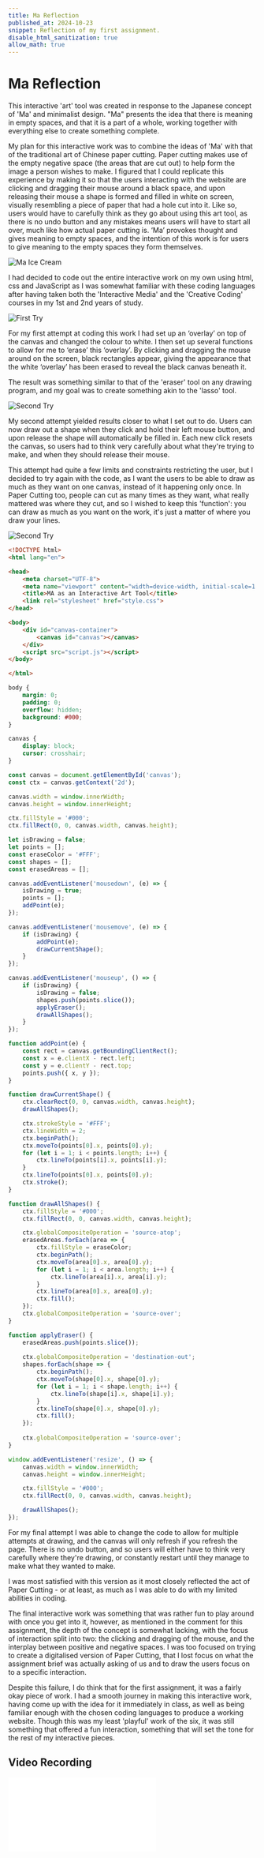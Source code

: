 ```yaml
---
title: Ma Reflection
published_at: 2024-10-23
snippet: Reflection of my first assignment.
disable_html_sanitization: true
allow_math: true
---
```


# Ma Reflection
This interactive 'art' tool was created in response to the Japanese concept of 'Ma' and minimalist design. "Ma" presents the idea that there is meaning in empty spaces, and that it is a part of a whole, working together with everything else to create something complete.

My plan for this interactive work was to combine the ideas of 'Ma' with that of the traditional art of Chinese paper cutting. Paper cutting makes use of the empty negative space (the areas that are cut out) to help form the image a person wishes to make. I figured that I could replicate this experience by making it so that the users interacting with the website are clicking and dragging their mouse around a black space, and upon releasing their mouse a shape is formed and filled in white on screen, visually resembling a piece of paper that had a hole cut into it. Like so, users would have to carefully think as they go about using this art tool, as there is no undo button and any mistakes means users will have to start all over, much like how actual paper cutting is. ‘Ma’ provokes thought and gives meaning to empty spaces, and the intention of this work is for users to give meaning to the empty spaces they form themselves.

![Ma Ice Cream](/static/assignment1/ma.png)

I had decided to code out the entire interactive work on my own using html, css and JavaScript as I was somewhat familiar with these coding languages after having taken both the 'Interactive Media' and the 'Creative Coding' courses in my 1st and 2nd years of study. 

![First Try](/static/assignment1/ma1.png)

For my first attempt at coding this work I had set up an ‘overlay’ on top of the canvas and changed the colour to white. I then set up several functions to allow for me to ‘erase’ this ‘overlay’. By clicking and dragging the mouse around on the screen, black rectangles appear, giving the appearance that the white ‘overlay’ has been erased to reveal the black canvas beneath it.

The result was something similar to that of the 'eraser' tool on any drawing program, and my goal was to create something akin to the 'lasso' tool. 

![Second Try](/static/assignment1/ma2.png)

My second attempt yielded results closer to what I set out to do. Users can now draw out a shape when they click and hold their left mouse button, and upon release the shape will automatically be filled in. Each new click resets the canvas, so users had to think very carefully about what they're trying to make, and when they should release their mouse.

This attempt had quite a few limits and constraints restricting the user, but I decided to try again with the code, as I want the users to be able to draw as much as they want on one canvas, instead of it happening only once. In Paper Cutting too, people can cut as many times as they want, what really mattered was where they cut, and so I wished to keep this 'function': you can draw as much as you want on the work, it's just a matter of where you draw your lines.

![Second Try](/static/assignment1/ma3.png)

```html
<!DOCTYPE html>
<html lang="en">

<head>
    <meta charset="UTF-8">
    <meta name="viewport" content="width=device-width, initial-scale=1.0">
    <title>MA as an Interactive Art Tool</title>
    <link rel="stylesheet" href="style.css">
</head>

<body>
    <div id="canvas-container">
        <canvas id="canvas"></canvas>
    </div>
    <script src="script.js"></script>
</body>

</html>
```
```css
body {
    margin: 0;
    padding: 0;
    overflow: hidden;
    background: #000;
}

canvas {
    display: block;
    cursor: crosshair;
}
```
```javascript
const canvas = document.getElementById('canvas');
const ctx = canvas.getContext('2d');

canvas.width = window.innerWidth;
canvas.height = window.innerHeight;

ctx.fillStyle = '#000';
ctx.fillRect(0, 0, canvas.width, canvas.height);

let isDrawing = false;
let points = [];
const eraseColor = '#FFF';
const shapes = []; 
const erasedAreas = [];

canvas.addEventListener('mousedown', (e) => {
    isDrawing = true;
    points = [];
    addPoint(e);
});

canvas.addEventListener('mousemove', (e) => {
    if (isDrawing) {
        addPoint(e);
        drawCurrentShape();
    }
});

canvas.addEventListener('mouseup', () => {
    if (isDrawing) {
        isDrawing = false;
        shapes.push(points.slice());
        applyEraser(); 
        drawAllShapes(); 
    }
});

function addPoint(e) {
    const rect = canvas.getBoundingClientRect();
    const x = e.clientX - rect.left;
    const y = e.clientY - rect.top;
    points.push({ x, y });
}

function drawCurrentShape() {
    ctx.clearRect(0, 0, canvas.width, canvas.height);
    drawAllShapes();

    ctx.strokeStyle = '#FFF';
    ctx.lineWidth = 2;
    ctx.beginPath();
    ctx.moveTo(points[0].x, points[0].y);
    for (let i = 1; i < points.length; i++) {
        ctx.lineTo(points[i].x, points[i].y);
    }
    ctx.lineTo(points[0].x, points[0].y);
    ctx.stroke();
}

function drawAllShapes() {
    ctx.fillStyle = '#000';
    ctx.fillRect(0, 0, canvas.width, canvas.height);

    ctx.globalCompositeOperation = 'source-atop';
    erasedAreas.forEach(area => {
        ctx.fillStyle = eraseColor;
        ctx.beginPath();
        ctx.moveTo(area[0].x, area[0].y);
        for (let i = 1; i < area.length; i++) {
            ctx.lineTo(area[i].x, area[i].y);
        }
        ctx.lineTo(area[0].x, area[0].y); 
        ctx.fill();
    });
    ctx.globalCompositeOperation = 'source-over'; 
}

function applyEraser() {
    erasedAreas.push(points.slice());
    
    ctx.globalCompositeOperation = 'destination-out';
    shapes.forEach(shape => {
        ctx.beginPath();
        ctx.moveTo(shape[0].x, shape[0].y);
        for (let i = 1; i < shape.length; i++) {
            ctx.lineTo(shape[i].x, shape[i].y);
        }
        ctx.lineTo(shape[0].x, shape[0].y);
        ctx.fill();
    });
    
    ctx.globalCompositeOperation = 'source-over';
}

window.addEventListener('resize', () => {
    canvas.width = window.innerWidth;
    canvas.height = window.innerHeight;

    ctx.fillStyle = '#000';
    ctx.fillRect(0, 0, canvas.width, canvas.height);

    drawAllShapes();
});
```

For my final attempt I was able to change the code to allow for multiple attempts at drawing, and the canvas will only refresh if you refresh the page. There is no undo button, and so users will either have to think very carefully where they're drawing, or constantly restart until they manage to make what they wanted to make.

I was most satisfied with this version as it most closely reflected the act of Paper Cutting - or at least, as much as I was able to do with my limited abilities in coding.

The final interactive work was something that was rather fun to play around with once you get into it, however, as mentioned in the comment for this assignment, the depth of the concept is somewhat lacking, with the focus of interaction split into two: the clicking and dragging of the mouse, and the interplay between positive and negative spaces. I was too focused on trying to create a digitalised version of Paper Cutting, that I lost focus on what the assignment brief was actually asking of us and to draw the users focus on to a specific interaction.

Despite this failure, I do think that for the first assignment, it was a fairly okay piece of work. I had a smooth journey in making this interactive work, having come up with the idea for it immediately in class, as well as being familiar enough with the chosen coding languages to produce a working website. Though this was my least 'playful' work of the six, it was still something that offered a fun interaction, something that will set the tone for the rest of my interactive pieces.

## Video Recording
<iframe id="ma_art_tool" src="/static/assignment1/s3942372_A1_Recording.mp4" title="Ma Art Tool" frameborder="0" allow="accelerometer; autoplay; clipboard-write; encrypted-media; gyroscope; picture-in-picture; web-share" referrerpolicy="strict-origin-when-cross-origin" allowfullscreen></iframe>

<script type="module">

    console.log (`Look At Me Draw`)

    const iframe  = document.getElementById (`ma_art_tool`)
    iframe.width  = iframe.parentNode.scrollWidth
    iframe.height = iframe.width * 9 / 16

</script>